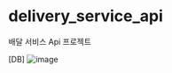# delivery_service_api
배달 서비스 Api 프로젝트


[DB]
![image](https://github.com/InvestLee/delivery_service_api/assets/101415950/90c117a3-ad9d-4638-b9c4-f4c8e0b789ec)
